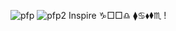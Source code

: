 ![pfp](https://user-images.githubusercontent.com/82847614/115315725-744f7580-a167-11eb-9d1b-aa9f4d8fe919.png)
![pfp2](https://user-images.githubusercontent.com/82847614/115315742-7a455680-a167-11eb-9b5f-abe025b0321a.jpg)
Inspire    ♑︎□︎□︎♎︎ ⧫︎♋︎⬧︎⧫︎♏︎  !
